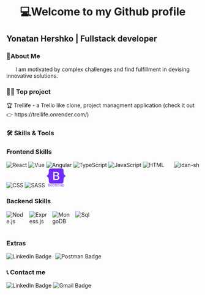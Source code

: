 <h1 align="center">💻Welcome to my Github profile </h1>
<h2> Yonatan Hershko | Fullstack developer </h2>
<h3 align="left">🚀About Me</h3>
<p> &nbsp &nbsp &nbsp I am motivated by complex challenges and find fulfillment in devising innovative solutions.
</p>

<h3>🧑‍💻 Top project</h3>
 🏆 Trellife - a Trello like clone, project managment application (check it out 👉 https://trellife.onrender.com/)

<h3>🛠 Skills & Tools</h3>
<h3>Frontend Skills </h3> 
<div>
<img align="right" src="https://github-readme-stats.vercel.app/api/top-langs?username=yonatanhershko&show_icons=true&locale=en&layout=compact&bg_color=0D1117&title_color=FFFFFF&text_color=FFFFFF&border_color=150d24" alt="idan-sh" />
<img src="https://skillicons.dev/icons?i=react" alt="React" style="width: 50px; height: 50px;">
<img src="https://skillicons.dev/icons?i=vue" alt="Vue" style="width: 50px; height: 50px;">
<img src="https://skillicons.dev/icons?i=angular" alt="Angular" style="width: 50px; height: 50px;">
<img src="https://skillicons.dev/icons?i=ts" alt="TypeScript" style="width: 50px; height: 50px;">
<img src="https://skillicons.dev/icons?i=js" alt="JavaScript" style="width: 50px; height: 50px;">
<img src="https://skillicons.dev/icons?i=html" alt="HTML" style="width: 50px; height: 50px;">
<img src="https://skillicons.dev/icons?i=css" alt="CSS" style="width: 50px; height: 50px;">
<img src="https://skillicons.dev/icons?i=sass" alt="SASS" style="width: 50px; height: 50px;">
  <img src="https://raw.githubusercontent.com/devicons/devicon/master/icons/bootstrap/bootstrap-plain-wordmark.svg" alt="bootstrap" style="width: 50px; height: 50px;"/>
</div>
<h3>Backend Skills </h3>
<div style="display: flex; flex-wrap: wrap; gap: 10px;">
<img src="https://skillicons.dev/icons?i=nodejs" alt="Node.js" style="width: 50px; height: 50px;">
<img src="https://skillicons.dev/icons?i=express" alt="Express.js" style="width: 50px; height: 50px;">
<img src="https://skillicons.dev/icons?i=mongodb" alt="MongoDB" style="width: 50px; height: 50px;">
<img src="https://skillicons.dev/icons?i=postgres" alt="Sql" style="width: 50px; height: 50px;">
</div>
<h3>Extras </h3>
<div style="display: flex; flex-wrap: wrap; gap: 10px;">
<img alt="LinkedIn Badge" src="https://img.shields.io/badge/Redux-8d73bd?style=for-the-badge&logo=redux&logoColor=fff">
<img alt="Postman Badge" src="https://img.shields.io/badge/postman-orange?style=for-the-badge&logo=postman&logoColor=fff">
</div>


<div>
  <h3>📞 Contact me</h3>
  <a href="https://www.linkedin.com/in/yonatan-hershko-022718255/" style="text-decoration: none;"><img alt="LinkedIn Badge" src="https://img.shields.io/badge/LinkedIn-0077B5?style=for-the-badge&logo=linkedin&logoColor=white"></a>
  <a href="mailto:Yonher8@gmail.com" style="text-decoration: none;"><img alt="Gmail Badge" src="https://img.shields.io/badge/Email-D14836?style=for-the-badge&logo=gmail&logoColor=white"></a>
</div>


